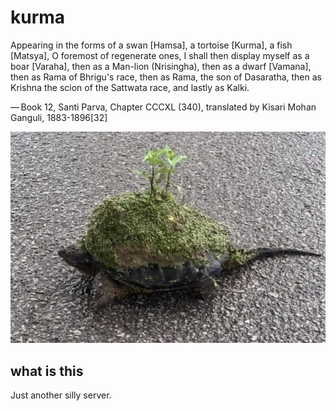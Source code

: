 # kurma

Appearing in the forms of a swan [Hamsa], a tortoise [Kurma], a fish [Matsya],
O foremost of regenerate ones, I shall then display myself as a boar [Varaha],
then as a Man-lion (Nrisingha), then as a dwarf [Vamana], then as Rama of
Bhrigu's race, then as Rama, the son of Dasaratha, then as Krishna the scion of
the Sattwata race, and lastly as Kalki.

— Book 12, Santi Parva, Chapter CCCXL (340), translated by Kisari Mohan
Ganguli, 1883-1896[32]

![kurma](https://github.com/ainghazal/kurma/blob/no-masters/kurma.png?raw=true)

## what is this

Just another silly server.

